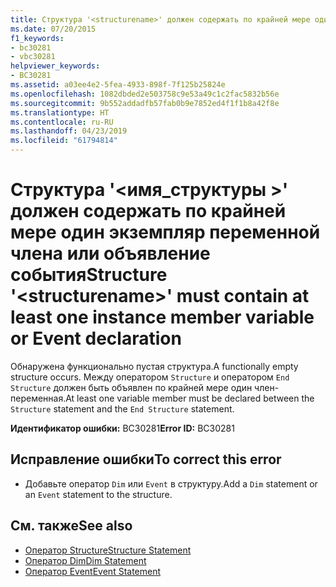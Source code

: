```yaml
---
title: Структура '<structurename>' должен содержать по крайней мере один экземпляр переменной члена или объявление события
ms.date: 07/20/2015
f1_keywords:
- bc30281
- vbc30281
helpviewer_keywords:
- BC30281
ms.assetid: a03ee4e2-5fea-4933-898f-7f125b25824e
ms.openlocfilehash: 1082dbded2e503758c9e53a49c1c2fac5832b56e
ms.sourcegitcommit: 9b552addadfb57fab0b9e7852ed4f1f1b8a42f8e
ms.translationtype: HT
ms.contentlocale: ru-RU
ms.lasthandoff: 04/23/2019
ms.locfileid: "61794814"
---
```

# <a name="structure-structurename-must-contain-at-least-one-instance-member-variable-or-event-declaration"></a><span data-ttu-id="b70c6-102">Структура '\<имя_структуры >' должен содержать по крайней мере один экземпляр переменной члена или объявление события</span><span class="sxs-lookup"><span data-stu-id="b70c6-102">Structure '\<structurename>' must contain at least one instance member variable or Event declaration</span></span>
<span data-ttu-id="b70c6-103">Обнаружена функционально пустая структура.</span><span class="sxs-lookup"><span data-stu-id="b70c6-103">A functionally empty structure occurs.</span></span> <span data-ttu-id="b70c6-104">Между оператором `Structure` и оператором `End Structure` должен быть объявлен по крайней мере один член-переменная.</span><span class="sxs-lookup"><span data-stu-id="b70c6-104">At least one variable member must be declared between the `Structure` statement and the `End Structure` statement.</span></span>  
  
 <span data-ttu-id="b70c6-105">**Идентификатор ошибки:** BC30281</span><span class="sxs-lookup"><span data-stu-id="b70c6-105">**Error ID:** BC30281</span></span>  
  
## <a name="to-correct-this-error"></a><span data-ttu-id="b70c6-106">Исправление ошибки</span><span class="sxs-lookup"><span data-stu-id="b70c6-106">To correct this error</span></span>  
  
- <span data-ttu-id="b70c6-107">Добавьте оператор `Dim` или `Event` в структуру.</span><span class="sxs-lookup"><span data-stu-id="b70c6-107">Add a `Dim` statement or an `Event` statement to the structure.</span></span>  
  
## <a name="see-also"></a><span data-ttu-id="b70c6-108">См. также</span><span class="sxs-lookup"><span data-stu-id="b70c6-108">See also</span></span>

- [<span data-ttu-id="b70c6-109">Оператор Structure</span><span class="sxs-lookup"><span data-stu-id="b70c6-109">Structure Statement</span></span>](../../visual-basic/language-reference/statements/structure-statement.md)
- [<span data-ttu-id="b70c6-110">Оператор Dim</span><span class="sxs-lookup"><span data-stu-id="b70c6-110">Dim Statement</span></span>](../../visual-basic/language-reference/statements/dim-statement.md)
- [<span data-ttu-id="b70c6-111">Оператор Event</span><span class="sxs-lookup"><span data-stu-id="b70c6-111">Event Statement</span></span>](../../visual-basic/language-reference/statements/event-statement.md)
